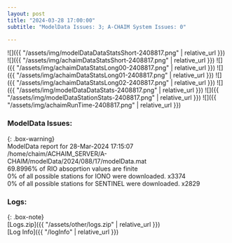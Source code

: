 ```yaml
---
layout: post
title: "2024-03-28 17:00:00"
subtitle: "ModelData Issues: 3; A-CHAIM System Issues: 0"

---
```


![]({{ "/assets/img/modelDataDataStatsShort-2408817.png" | relative_url }})
![]({{ "/assets/img/achaimDataStatsShort-2408817.png" | relative_url }})
![]({{ "/assets/img/achaimDataStatsLong00-2408817.png" | relative_url }})
![]({{ "/assets/img/achaimDataStatsLong01-2408817.png" | relative_url }})
![]({{ "/assets/img/achaimDataStatsLong02-2408817.png" | relative_url }})
![]({{ "/assets/img/modelDataDataStats-2408817.png" | relative_url }})
![]({{ "/assets/img/modelDataStationStats-2408817.png" | relative_url }})
![]({{ "/assets/img/achaimRunTime-2408817.png" | relative_url }})


### ModelData Issues:  
  
{: .box-warning}  
 ModelData report for 28-Mar-2024 17:15:07   
 /home/chaim/ACHAIM_SERVER/A-CHAIM/modelData/2024/088/17/modelData.mat   
 69.8996% of RIO absoprtion values are finite   
 0% of all possible stations for IONO were downloaded. x3374   
 0% of all possible stations for SENTINEL were downloaded. x2829   
  


### Logs:  
  
{: .box-note}  
[Logs.zip]({{ "/assets/other/logs.zip" | relative_url }})  
[Log Info]({{ "/logInfo" | relative_url }})  

